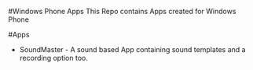 #Windows Phone Apps 
This Repo contains Apps created for Windows Phone

#Apps
* SoundMaster - A sound based App containing sound templates and a recording option too.
